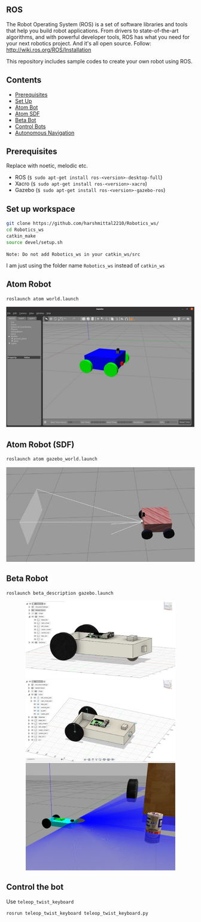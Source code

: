 ## ROS
The Robot Operating System (ROS) is a set of software libraries and tools that help you build robot applications. From drivers to state-of-the-art algorithms, and with powerful developer tools, ROS has what you need for your next robotics project. And it's all open source. Follow: http://wiki.ros.org/ROS/Installation

This repository includes sample codes to create your own robot using ROS.

## Contents

- [Prerequisites](#prerequisites)
- [Set Up](#set-up-workspace)
- [Atom Bot](#atom-robot)
- [Atom SDF](#atom-robot-sdf)
- [Beta Bot](#beta-robot)
- [Control Bots](#control-the-bot)
- [Autonomous Navigation](/Navigation.md)

## Prerequisites

Replace <version> with noetic, melodic etc.
  
- ROS (`$ sudo apt-get install ros-<version>-desktop-full`)
- Xacro (`$ sudo apt-get install ros-<version>-xacro`)
- Gazebo (`$ sudo apt-get install ros-<version>-gazebo-ros`)

## Set up workspace


```bash
git clone https://github.com/harshmittal2210/Robotics_ws/
cd Robotics_ws
catkin_make
source devel/setup.sh
```

`Note: Do not add Robotics_ws in your catkin_ws/src`

I am just using the folder name `Robotics_ws` instead of `catkin_ws`

## Atom Robot

```bash
roslaunch atom world.launch
```
<p align="center">
<img src="./img/atom.JPG" alt="Atom Bot" width="600"/>
  </p>

## Atom Robot (SDF)

```bash
roslaunch atom gazebo_world.launch
```
<p align="center">
<img src="./img/atom1.JPG" alt="Atom Bot" width="600" />
  </p>
  
## Beta Robot

```bash
roslaunch beta_description gazebo.launch
```
  <p align="center">
    <img src="./img/beta.JPG" alt="Atom Bot" width="400" />
    <img src="./img/beta1.JPG" alt="Atom Bot" width="400"/>
    <img src="./img/beta4.JPG" alt="Atom Bot" width="400" />
  </p>

## Control the bot

Use `teleop_twist_keyboard`

```bash
rosrun teleop_twist_keyboard teleop_twist_keyboard.py
```
  
